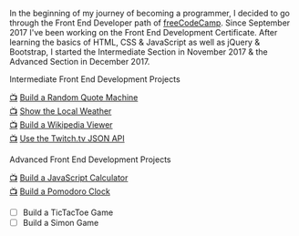 In the beginning of my journey of becoming a programmer, I decided to go through the Front End Developer path of [freeCodeCamp](www.freecodecamp.org). Since September 2017 I've been working on the Front End Development Certificate. After learning the basics of HTML, CSS & JavaScript as well as jQuery & Bootstrap, I started the Intermediate Section in November 2017 & the Advanced Section in December 2017.

Intermediate Front End Development Projects

[📺](https://miffili.github.io/freeCodeCamp/FED-randomquotemachine "live preview") [Build a Random Quote Machine](https://github.com/Miffili/freeCodeCamp/tree/master/FED-randomquotemachine "project")  
[📺](https://miffili.github.io/freeCodeCamp/FED-weatherapp "live preview") [Show the Local Weather](https://github.com/Miffili/freeCodeCamp/tree/master/FED-weatherapp "project")  
[📺](https://miffili.github.io/freeCodeCamp/FED-wikipediaviewer "live preview") [Build a Wikipedia Viewer](https://github.com/Miffili/freeCodeCamp/tree/master/FED-wikipediaviewer "project")  
[📺](https://miffili.github.io/freeCodeCamp/FED-twitchAPIproject "live preview") [Use the Twitch.tv JSON API](https://github.com/Miffili/freeCodeCamp/tree/master/FED-twitchAPIproject "project")

Advanced Front End Development Projects

[📺](https://miffili.github.io/freeCodeCamp/FED-JScalculator "live preview") [Build a JavaScript Calculator](https://github.com/Miffili/freeCodeCamp/tree/master/FED-JScalculator "project")  
[📺](https://miffili.github.io/freeCodeCamp/FED-pomodoroclock "live preview") [Build a Pomodoro Clock](https://github.com/Miffili/freeCodeCamp/tree/master/FED-pomodoroclock "project")  

- [ ] Build a TicTacToe Game  
- [ ] Build a Simon Game
